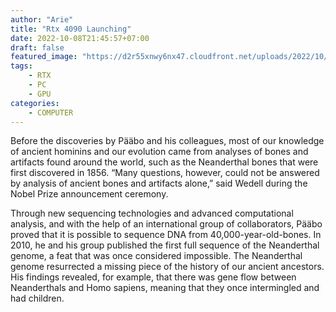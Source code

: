 ```yaml
---
author: "Arie"
title: "Rtx 4090 Launching"
date: 2022-10-08T21:45:57+07:00
draft: false
featured_image: "https://d2r55xnwy6nx47.cloudfront.net/uploads/2022/10/Nobel_Medicine_Paabo_2880x1620_Lede2-scaled.webp"
tags: 
    - RTX
    - PC
    - GPU
categories: 
    - COMPUTER
---
```


Before the discoveries by Pääbo and his colleagues, most of our knowledge of ancient hominins and our evolution came from analyses of bones and artifacts found around the world, such as the Neanderthal bones that were first discovered in 1856. “Many questions, however, could not be answered by analysis of ancient bones and artifacts alone,” said Wedell during the Nobel Prize announcement ceremony. 

Through new sequencing technologies and advanced computational analysis, and with the help of an international group of collaborators, Pääbo proved that it is possible to sequence DNA from 40,000-year-old-bones. In 2010, he and his group published the first full sequence of the Neanderthal genome, a feat that was once considered impossible. The Neanderthal genome resurrected a missing piece of the history of our ancient ancestors. His findings revealed, for example, that there was gene flow between Neanderthals and Homo sapiens, meaning that they once intermingled and had children. 